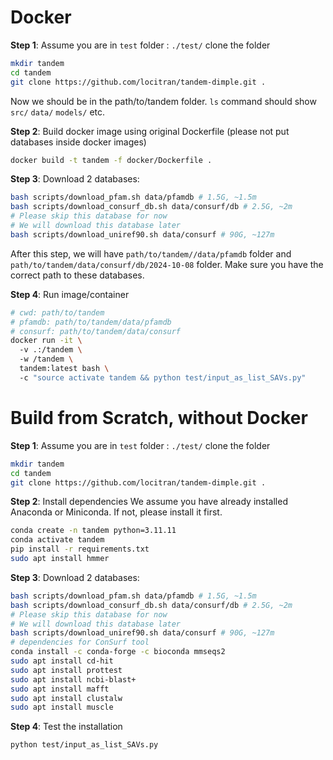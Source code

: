 # Docker

**Step 1**: Assume you are in `test` folder :  `./test/`
clone the folder
```bash
mkdir tandem
cd tandem
git clone https://github.com/locitran/tandem-dimple.git .
```

Now we should be in the path/to/tandem folder.
`ls` command should show `src/` `data/` `models/` etc.

**Step 2**: Build docker image using original Dockerfile (please not put databases inside docker images)
```bash
docker build -t tandem -f docker/Dockerfile .
```

**Step 3**: Download 2 databases: 
```bash
bash scripts/download_pfam.sh data/pfamdb # 1.5G, ~1.5m
bash scripts/download_consurf_db.sh data/consurf/db # 2.5G, ~2m
# Please skip this database for now
# We will download this database later
bash scripts/download_uniref90.sh data/consurf # 90G, ~127m
```
After this step, we will have `path/to/tandem//data/pfamdb` folder and `path/to/tandem/data/consurf/db/2024-10-08` folder. Make sure you have the correct path to these databases.

**Step 4**: Run image/container
```bash
# cwd: path/to/tandem
# pfamdb: path/to/tandem/data/pfamdb
# consurf: path/to/tandem/data/consurf
docker run -it \
  -v .:/tandem \
  -w /tandem \
  tandem:latest bash \
  -c "source activate tandem && python test/input_as_list_SAVs.py"
```

# Build from Scratch, without Docker

**Step 1**: Assume you are in `test` folder :  `./test/`
clone the folder
```bash
mkdir tandem
cd tandem
git clone https://github.com/locitran/tandem-dimple.git .
```

**Step 2**: Install dependencies
We assume you have already installed Anaconda or Miniconda. If not, please install it first.
```bash
conda create -n tandem python=3.11.11
conda activate tandem
pip install -r requirements.txt
sudo apt install hmmer
```

**Step 3**: Download 2 databases: 
```bash
bash scripts/download_pfam.sh data/pfamdb # 1.5G, ~1.5m
bash scripts/download_consurf_db.sh data/consurf/db # 2.5G, ~2m
# Please skip this database for now
# We will download this database later
bash scripts/download_uniref90.sh data/consurf # 90G, ~127m
# dependencies for ConSurf tool
conda install -c conda-forge -c bioconda mmseqs2
sudo apt install cd-hit
sudo apt install prottest 
sudo apt install ncbi-blast+
sudo apt install mafft
sudo apt install clustalw
sudo apt install muscle
```
**Step 4**: Test the installation
```bash
python test/input_as_list_SAVs.py
```
